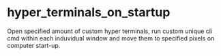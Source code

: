 # hyper_terminals_on_startup
Open specified amount of custom hyper terminals,  run custom unique cli cmd within each induvidual window and move them to specified pixels on computer start-up.
